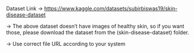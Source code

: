 Dataset Link
-> https://www.kaggle.com/datasets/subirbiswas19/skin-disease-dataset

-> The above dataset doesn’t have images of healthy skin, so if you want those, please download the dataset from the (skin-disease-dataset) folder.

-> Use correct file URL according to your system
